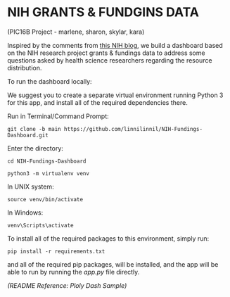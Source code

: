 # NIH GRANTS & FUNDGINS DATA
(PIC16B Project - marlene, sharon, skylar, kara)

Inspired by the comments from [this NIH blog](https://nexus.od.nih.gov/all/2022/01/18/inequalities-in-the-distribution-of-national-institutes-of-health-research-project-grant-funding/), we build a dashboard based on the NIH research project grants & fundings data to address some questions asked by health science researchers regarding the resource distribution.   

To run the dashboard locally:

We suggest you to create a separate virtual environment running Python 3 for this app, and install all of the required dependencies there.


Run in Terminal/Command Prompt:

`git clone -b main https://github.com/linnilinnil/NIH-Fundings-Dashboard.git`

Enter the directory:

`cd NIH-Fundings-Dashboard`



`python3 -m virtualenv venv`

In UNIX system:

`source venv/bin/activate`

In Windows:

`venv\Scripts\activate`



To install all of the required packages to this environment, simply run:

`pip install -r requirements.txt`

and all of the required pip packages, will be installed, and the app will be able to run by running the *app.py* file directly.  

*(README Reference: Ploly Dash Sample)*
